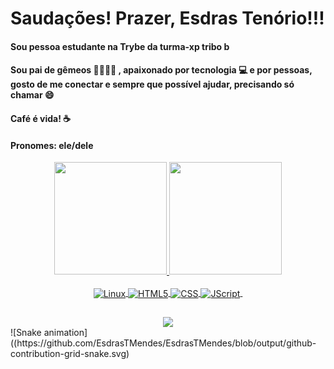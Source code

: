 # Saudações! Prazer, Esdras Tenório!!!
#### Sou pessoa estudante na Trybe da turma-xp tribo b
#### Sou pai de gêmeos 👨‍👩‍👧‍👦 , apaixonado por tecnologia 💻 e por pessoas, gosto de me conectar e sempre que possível ajudar, precisando só chamar 😄 
#### Café é vida! ☕ 
#### Pronomes: ele/dele
<div align='center'>
  <a href= 'https://github.com/EsdrasTMendes'>
<img height= '180em' src= 'https://github-readme-stats.vercel.app/api?username=EsdrasTMendes&show_icons=true&theme=gruvbox'>
<img height="180em" src="https://github-readme-stats.vercel.app/api/top-langs/?username=EsdrasTMendes&layout=compact&langs_count=7&theme=gruvbox">
</div>

<div align='center' style="display: inline_block"><br>
  <img align='center' alt="Linux" src= "https://img.shields.io/badge/Linux-E34F26?style=for-the-badge&logo=linux&logoColor=black" >
  <img align='center' alt="HTML5" src= "https://img.shields.io/badge/HTML5-E34F26?style=for-the-badge&logo=html5&logoColor=white" >
  <img align='center' alt="CSS" src= "https://img.shields.io/badge/CSS3-1572B6?style=for-the-badge&logo=css3&logoColor=white" >
  <img align='center' alt="JScript" src= "https://img.shields.io/badge/JavaScript-323330?style=for-the-badge&logo=javascript&logoColor=F7DF1E" >
  <img align='center' alt="" src= "" >
</div>
  
  ##
  
  <div style='display:inline_block' align='center'>
<a href ='https://www.linkedin.com/in/esdrasten%C3%B3rio/' target='_blank'><img src='https://img.shields.io/badge/LinkedIn-0077B5?style=for-the-badge&logo=linkedin&logoColor=white' target='_blank'></a>
  </div>
  ![Snake animation]((https://github.com/EsdrasTMendes/EsdrasTMendes/blob/output/github-contribution-grid-snake.svg)
